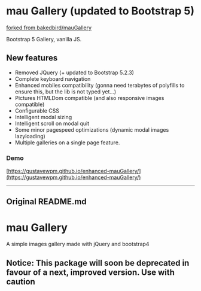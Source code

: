 # mau Gallery (updated to Bootstrap 5)

[forked from bakedbird/mauGallery](https://github.com/bakedbird/mauGallery)

Bootstrap 5 Gallery, vanilla JS.

## New features

- Removed JQuery (+ updated to Bootstrap 5.2.3)
- Complete keyboard navigation
- Enhanced mobiles compatibility (gonna need terabytes of polyfills to ensure this, but the lib is not typed yet...)
- Pictures HTMLDom compatible (and also responsive images compatible)
- Configurable CSS
- Intelligent modal sizing
- Intelligent scroll on modal quit
- Some minor pagespeed optimizations (dynamic modal images lazyloading)
- Multiple galleries on a single page feature.

### Demo

[https://gustavewpm.github.io/enhanced-mauGallery/](https://gustavewpm.github.io/enhanced-mauGallery/)

---

## Original README.md

# mau Gallery

A simple images gallery made with jQuery and bootstrap4

## Notice: This package will soon be deprecated in favour of a next, improved version. Use with caution
